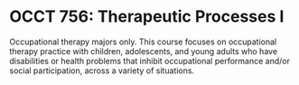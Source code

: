 # OCCT 756: Therapeutic Processes I

Occupational therapy majors only. This course focuses on occupational therapy practice with children, adolescents, and young adults who have disabilities or health problems that inhibit occupational performance and/or social participation, across a variety of situations.